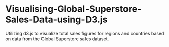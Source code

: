 # Visualising-Global-Superstore-Sales-Data-using-D3.js
Utilizing d3.js to visualize total sales figures for regions and countries based on data from the Global Superstore sales dataset.

